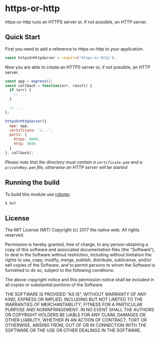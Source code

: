 # https-or-http
https-or-http runs an HTTPS server or, if not possible, an HTTP server.

## Quick Start

First you need to add a reference to https-or-http to your application.

```javascript
const httpsOrHttpServer = require('https-or-http');
```

Now you are able to create an HTTPS server or, if not possible, an HTTP server.

```javascript
const app = express();
const callback = function(err, result) {
  if (err) {
    // ...
  }

  // ...
};

httpsOrHttpServer({
  app: app,
  certificate: '/...',
  ports: {
    https: 8000,
    http: 9000
  }
}, callback);
```

*Please note that the directory must contain a `certificate.pem` and a `privateKey.pem` file, otherwise an HTTP server will be started*

## Running the build

To build this module use [roboter](https://www.npmjs.com/package/roboter).

```bash
$ bot
```

## License

The MIT License (MIT)
Copyright (c) 2017 the native web. All rights reserved.

Permission is hereby granted, free of charge, to any person obtaining a copy of this software and associated documentation files (the "Software"), to deal in the Software without restriction, including without limitation the rights to use, copy, modify, merge, publish, distribute, sublicense, and/or sell copies of the Software, and to permit persons to whom the Software is furnished to do so, subject to the following conditions:

The above copyright notice and this permission notice shall be included in all copies or substantial portions of the Software.

THE SOFTWARE IS PROVIDED "AS IS", WITHOUT WARRANTY OF ANY KIND, EXPRESS OR IMPLIED, INCLUDING BUT NOT LIMITED TO THE WARRANTIES OF MERCHANTABILITY, FITNESS FOR A PARTICULAR PURPOSE AND NONINFRINGEMENT. IN NO EVENT SHALL THE AUTHORS OR COPYRIGHT HOLDERS BE LIABLE FOR ANY CLAIM, DAMAGES OR OTHER LIABILITY, WHETHER IN AN ACTION OF CONTRACT, TORT OR OTHERWISE, ARISING FROM, OUT OF OR IN CONNECTION WITH THE SOFTWARE OR THE USE OR OTHER DEALINGS IN THE SOFTWARE.

